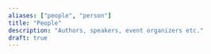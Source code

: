 ```yaml
---
aliases: ["people", "person"]
title: "People"
description: "Authors, speakers, event organizers etc."
draft: true
---
```

